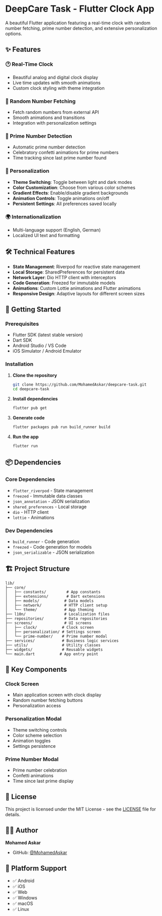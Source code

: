 # DeepCare Task - Flutter Clock App

A beautiful Flutter application featuring a real-time clock with random number fetching, prime number detection, and extensive personalization options.

## ✨ Features

### 🕐 Real-Time Clock
- Beautiful analog and digital clock display
- Live time updates with smooth animations
- Custom clock styling with theme integration

### 🎲 Random Number Fetching
- Fetch random numbers from external API
- Smooth animations and transitions
- Integration with personalization settings

### 🔢 Prime Number Detection
- Automatic prime number detection
- Celebratory confetti animations for prime numbers
- Time tracking since last prime number found

### 🎨 Personalization
- **Theme Switching**: Toggle between light and dark modes
- **Color Customization**: Choose from various color schemes
- **Gradient Effects**: Enable/disable gradient backgrounds
- **Animation Controls**: Toggle animations on/off
- **Persistent Settings**: All preferences saved locally

### 🌍 Internationalization
- Multi-language support (English, German)
- Localized UI text and formatting

## 🛠️ Technical Features

- **State Management**: Riverpod for reactive state management
- **Local Storage**: SharedPreferences for persistent data
- **Network Layer**: Dio HTTP client with interceptors
- **Code Generation**: Freezed for immutable models
- **Animations**: Custom Lottie animations and Flutter animations
- **Responsive Design**: Adaptive layouts for different screen sizes

## 🚀 Getting Started

### Prerequisites
- Flutter SDK (latest stable version)
- Dart SDK
- Android Studio / VS Code
- iOS Simulator / Android Emulator

### Installation

1. **Clone the repository**
   ```bash
   git clone https://github.com/MohamedAskar/deepcare-task.git
   cd deepcare-task
   ```

2. **Install dependencies**
   ```bash
   flutter pub get
   ```

3. **Generate code**
   ```bash
   flutter packages pub run build_runner build
   ```

4. **Run the app**
   ```bash
   flutter run
   ```

## 📦 Dependencies

### Core Dependencies
- `flutter_riverpod` - State management
- `freezed` - Immutable data classes
- `json_annotation` - JSON serialization
- `shared_preferences` - Local storage
- `dio` - HTTP client
- `lottie` - Animations

### Dev Dependencies
- `build_runner` - Code generation
- `freezed` - Code generation for models
- `json_serializable` - JSON serialization

## 🏗️ Project Structure

```
lib/
├── core/
│   ├── constants/         # App constants
│   ├── extensions/        # Dart extensions
│   ├── models/           # Data models
│   ├── network/          # HTTP client setup
│   └── theme/            # App theming
├── l10n/                 # Localization files
├── repositories/         # Data repositories
├── screens/              # UI screens
│   ├── clock/           # Clock screen
│   ├── personalization/ # Settings screen
│   └── prime-number/    # Prime number modal
├── services/            # Business logic services
├── utils/               # Utility classes
├── widgets/             # Reusable widgets
└── main.dart           # App entry point
```

## 🎯 Key Components

### Clock Screen
- Main application screen with clock display
- Random number fetching buttons
- Personalization access

### Personalization Modal
- Theme switching controls
- Color scheme selection
- Animation toggles
- Settings persistence

### Prime Number Modal
- Prime number celebration
- Confetti animations
- Time since last prime display

## 📄 License

This project is licensed under the MIT License - see the [LICENSE](LICENSE) file for details.

## 👨‍💻 Author

**Mohamed Askar**
- GitHub: [@MohamedAskar](https://github.com/MohamedAskar)

## 📱 Platform Support

- ✅ Android
- ✅ iOS  
- ✅ Web
- ✅ Windows
- ✅ macOS
- ✅ Linux
